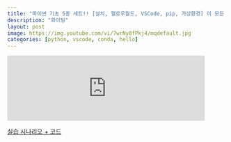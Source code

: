 ```yaml
---
title: "파이썬 기초 5종 세트!! [설치, 헬로우월드, VSCode, pip, 가상환경] 이 모든 것을 한 영상에!!"
description: "화이팅"
layout: post
image: https://img.youtube.com/vi/7wrNy8fPkj4/mqdefault.jpg
categories: [python, vscode, conda, hello]
---
```


<iframe width="90%" src="https://www.youtube.com/embed/7wrNy8fPkj4" frameborder="0" allow="accelerometer; autoplay; encrypted-media; gyroscope; picture-in-picture" allowfullscreen></iframe>

[실습 시나리오 + 코드](https://gist.github.com/everlearningemployee/673cf8bc1e817ae4fa695ce38d2331dc)
